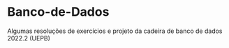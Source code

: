 # Banco-de-Dados

Algumas resoluções de exercícios e projeto da cadeira de banco de dados 2022.2 (UEPB)

